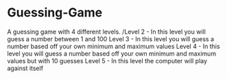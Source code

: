 # Guessing-Game
A guessing game with 4 different levels. 
/Level 2 - In this level you will guess a number between 1 and 100
Level 3 - In this level you will guess a number based off your own minimum and maximum values
Level 4 - In this level you will guess a number based off your own minimum and maximum values but with 10 guesses
Level 5 - In this level the computer will play against itself
